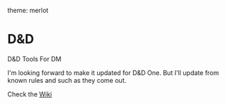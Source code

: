 theme: merlot

# D&D
D&D Tools For DM

I'm looking forward to make it updated for D&D One. But I'll update from known rules and such as they come out.

Check the [Wiki](https://github.com/JulTob/DnD/wiki)
